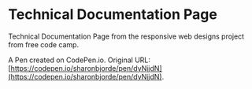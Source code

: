 # Technical Documentation Page
Technical Documentation Page from the responsive web designs project from free code camp.
<br>

A Pen created on CodePen.io. Original URL: [https://codepen.io/sharonbjorde/pen/dyNjjdN](https://codepen.io/sharonbjorde/pen/dyNjjdN).


